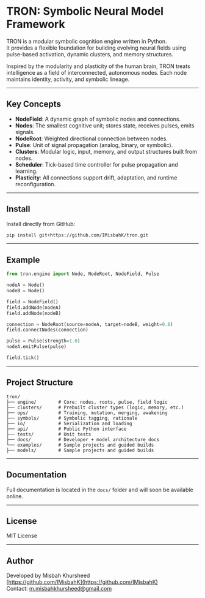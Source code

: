# TRON: Symbolic Neural Model Framework

TRON is a modular symbolic cognition engine written in Python.  
It provides a flexible foundation for building evolving neural fields using pulse-based activation, dynamic clusters, and memory structures.

Inspired by the modularity and plasticity of the human brain, TRON treats intelligence as a field of interconnected, autonomous nodes. Each node maintains identity, activity, and symbolic lineage.

---

## Key Concepts

- **NodeField**: A dynamic graph of symbolic nodes and connections.
- **Nodes**: The smallest cognitive unit; stores state, receives pulses, emits signals.
- **NodeRoot**: Weighted directional connection between nodes.
- **Pulse**: Unit of signal propagation (analog, binary, or symbolic).
- **Clusters**: Modular logic, input, memory, and output structures built from nodes.
- **Scheduler**: Tick-based time controller for pulse propagation and learning.
- **Plasticity**: All connections support drift, adaptation, and runtime reconfiguration.

---

## Install

Install directly from GitHub:

```bash
pip install git+https://github.com/IMisbahK/tron.git
```

---

## Example

```python
from tron.engine import Node, NodeRoot, NodeField, Pulse

nodeA = Node()
nodeB = Node()

field = NodeField()
field.addNode(nodeA)
field.addNode(nodeB)

connection = NodeRoot(source=nodeA, target=nodeB, weight=0.8)
field.connectNodes(connection)

pulse = Pulse(strength=1.0)
nodeA.emitPulse(pulse)

field.tick()  
```

---

## Project Structure

```
tron/
├── engine/        # Core: nodes, roots, pulse, field logic
├── clusters/      # Prebuilt cluster types (logic, memory, etc.)
├── ops/           # Training, mutation, merging, awakening
├── symbols/       # Symbolic tagging, rationale
├── io/            # Serialization and loading
├── api/           # Public Python interface
├── tests/         # Unit tests
├── docs/          # Developer + model architecture docs
└── examples/      # Sample projects and guided builds
├── models/        # Sample projects and guided builds
```

---

## Documentation

Full documentation is located in the `docs/` folder and will soon be available online.

---

## License

MIT License

---

## Author

Developed by Misbah Khursheed  
[https://github.com/IMisbahK](https://github.com/IMisbahK)  
Contact: m.misbahkhursheed@gmail.com
